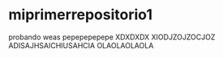 # miprimerrepositorio1
probando weas
pepepepepepe
XDXDXDX
XIODJZOJZOCJOZ
ADISAJHSAICHIUSAHCIA
OLAOLAOLAOLA
